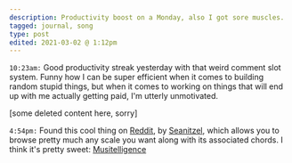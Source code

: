 ```yaml
---
description: Productivity boost on a Monday, also I got sore muscles.
tagged: journal, song
type: post
edited: 2021-03-02 @ 1:12pm
---
```


`10:23am:` Good productivity streak yesterday with that weird comment slot system. Funny how I can be super efficient when it comes to building random stupid things, but when it comes to working on things that will end up with me actually getting paid, I'm utterly unmotivated.

[some deleted content here, sorry]

`4:54pm:` Found this cool thing on [Reddit](https://www.reddit.com), by [Seanitzel](https://www.reddit.com/user/Seanitzel), which allows you to browse pretty much any scale you want along with its associated chords. I think it's pretty sweet: [Musitelligence](https://musitelligence.com)
